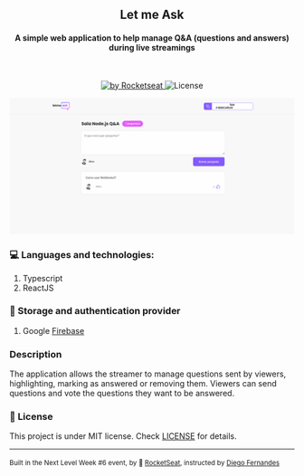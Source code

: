 <h2 align="center">Let me Ask</h2>
<h4 align="center">A simple web application to help manage Q&A (questions and answers) during live streamings </h4>
<br>

<p align="center">
  <a href="https://rocketseat.com.br">
    <img alt="by Rocketseat" src="https://img.shields.io/badge/made%20by-Rocketseat-%23835AFD">
  </a>
  <img alt="License" src="https://img.shields.io/badge/license-MIT-%23835AFD">
</p>

![Screen](.github/letmeask-screen.png)

### :computer: Languages and technologies:
  <ul style="list-style-type:round;">
    <li>Typescript</li>
    <li>ReactJS</li>
  </ul>

### :minidisc: Storage and authentication provider
  <ul style="list-style-type:round;">
  <li>Google <a href="https://firebase.google.com/">Firebase</a></li>
  </ul>

### Description
  The application allows the streamer to manage questions sent by viewers, highlighting, marking as answered or removing them. 
  Viewers can send questions and vote the questions they want to be answered.

### :memo: License
  This project is under MIT license. Check [LICENSE](LICENSE.md) for details.
<br><hr><small>
  Built in the Next Level Week #6 event, by :rocket: [RocketSeat](https://rocketseat.com.br/), instructed by [Diego Fernandes](https://github.com/diego3g)
  </small>
